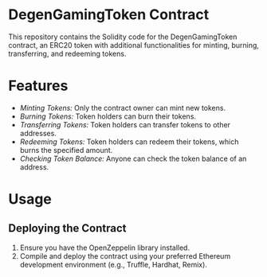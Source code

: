 # DegenGamingToken Contract

This repository contains the Solidity code for the DegenGamingToken contract, an ERC20 token with additional functionalities for minting, burning, transferring, and redeeming tokens.

# Features

* *Minting Tokens:* Only the contract owner can mint new tokens.
* *Burning Tokens:* Token holders can burn their tokens.
* *Transferring Tokens:* Token holders can transfer tokens to other addresses.
* *Redeeming Tokens:* Token holders can redeem their tokens, which burns the specified amount.
* *Checking Token Balance:* Anyone can check the token balance of an address.

# Usage

## Deploying the Contract

1. Ensure you have the OpenZeppelin library installed.
2. Compile and deploy the contract using your preferred Ethereum development environment (e.g., Truffle, Hardhat, Remix).
